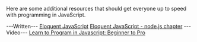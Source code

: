 Here are some additional resources that should get everyone up to speed with programming in JavaScript.

---Written---
[Eloquent JavaScript](http://eloquentjavascript.net/)
[Eloquent JavaScript - node.js chapter](http://eloquentjavascript.net/20_node.html)
---Video---
[Learn to Program in Javascript: Beginner to Pro](https://www.udemy.com/programming-in-javascript/)